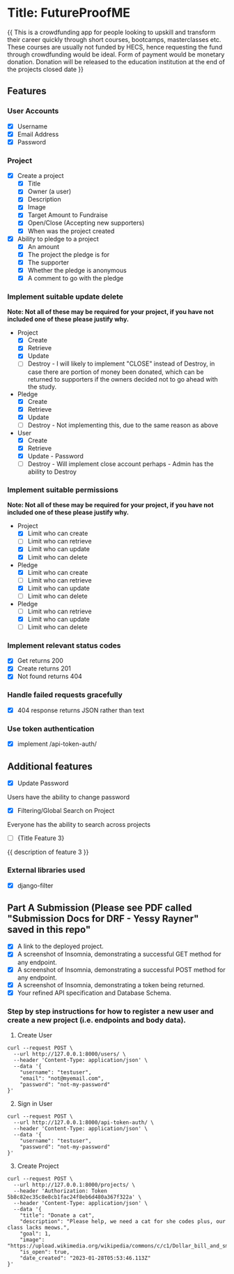 # Title: FutureProofME

{{ This is a crowdfunding app for people looking to upskill and transform their career quickly through short courses, bootcamps, masterclasses etc. These courses are usually not funded by HECS, hence requesting the fund through crowdfunding would be ideal. Form of payment would be monetary donation. Donation will be released to the education institution at the end of the projects closed date }}

## Features

### User Accounts

- [X] Username
- [X] Email Address
- [X] Password

### Project

- [X] Create a project
  - [X] Title
  - [X] Owner (a user)
  - [X] Description
  - [X] Image
  - [X] Target Amount to Fundraise
  - [X] Open/Close (Accepting new supporters)
  - [X] When was the project created
- [X] Ability to pledge to a project
  - [X] An amount
  - [X] The project the pledge is for
  - [X] The supporter
  - [X] Whether the pledge is anonymous
  - [X] A comment to go with the pledge
  
### Implement suitable update delete

**Note: Not all of these may be required for your project, if you have not included one of these please justify why.**

- Project
  - [X] Create
  - [X] Retrieve
  - [X] Update
  - [ ] Destroy - I will likely to implement "CLOSE" instead of Destroy, in case there are portion of money been donated, which can be returned to supporters if the owners decided not to go ahead with the study.
- Pledge
  - [X] Create
  - [X] Retrieve
  - [X] Update
  - [ ] Destroy - Not implementing this, due to the same reason as above
- User
  - [X] Create
  - [X] Retrieve
  - [X] Update - Password
  - [ ] Destroy - Will implement close account perhaps - Admin has the ability to Destroy

### Implement suitable permissions

**Note: Not all of these may be required for your project, if you have not included one of these please justify why.**

- Project
  - [X] Limit who can create
  - [ ] Limit who can retrieve
  - [X] Limit who can update
  - [X] Limit who can delete
- Pledge
  - [X] Limit who can create
  - [ ] Limit who can retrieve
  - [X] Limit who can update
  - [ ] Limit who can delete
- Pledge
  - [ ] Limit who can retrieve
  - [X] Limit who can update
  - [ ] Limit who can delete

### Implement relevant status codes

- [X] Get returns 200
- [X] Create returns 201
- [X] Not found returns 404

### Handle failed requests gracefully 

- [X] 404 response returns JSON rather than text

### Use token authentication

- [X] implement /api-token-auth/

## Additional features

- [X] Update Password

Users have the ability to change password

- [X] Filtering/Global Search on Project

Everyone has the ability to search across projects

- [ ] {Title Feature 3}

{{ description of feature 3 }}

### External libraries used

- [X] django-filter


## Part A Submission (Please see PDF called "Submission Docs for DRF - Yessy Rayner" saved in this repo"

- [X] A link to the deployed project.
- [X] A screenshot of Insomnia, demonstrating a successful GET method for any endpoint.
- [X] A screenshot of Insomnia, demonstrating a successful POST method for any endpoint.
- [X] A screenshot of Insomnia, demonstrating a token being returned.
- [X] Your refined API specification and Database Schema.

### Step by step instructions for how to register a new user and create a new project (i.e. endpoints and body data).

1. Create User

```shell
curl --request POST \
  --url http://127.0.0.1:8000/users/ \
  --header 'Content-Type: application/json' \
  --data '{
	"username": "testuser",
	"email": "not@myemail.com",
	"password": "not-my-password"
}'
```

2. Sign in User

```shell
curl --request POST \
  --url http://127.0.0.1:8000/api-token-auth/ \
  --header 'Content-Type: application/json' \
  --data '{
	"username": "testuser",
	"password": "not-my-password"
}'
```

3. Create Project

```shell
curl --request POST \
  --url http://127.0.0.1:8000/projects/ \
  --header 'Authorization: Token 5b8c82ec35c8e8cb1fac24f8eb6d480a367f322a' \
  --header 'Content-Type: application/json' \
  --data '{
	"title": "Donate a cat",
	"description": "Please help, we need a cat for she codes plus, our class lacks meows.",
	"goal": 1,
	"image": "https://upload.wikimedia.org/wikipedia/commons/c/c1/Dollar_bill_and_small_change.jpg",
	"is_open": true,
	"date_created": "2023-01-28T05:53:46.113Z"
}'
```
